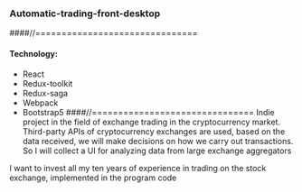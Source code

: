 ### Automatic-trading-front-desktop
####//===============================
#### Technology: 
  * React
  * Redux-toolkit
  * Redux-saga
  * Webpack
  * Bootstrap5
####//===============================
Indie project in the field of exchange trading in the cryptocurrency market. Third-party APIs of cryptocurrency exchanges are used, based on the data received, we will make decisions on how we carry out transactions. So I will collect a UI for analyzing data from large exchange aggregators

I want to invest all my ten years of experience in trading on the stock exchange, implemented in the program code
